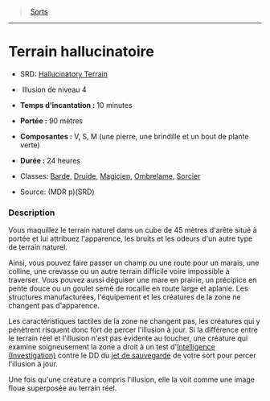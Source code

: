 ﻿---
!SpellItem
Family: SpellHD
Name: Terrain hallucinatoire
AltName: '[Hallucinatory Terrain](srd_spells_hallucinatory_terrain.md)'
Type: Illusion
Level: 4
CastingTime: 10 minutes
Range: 90 mètres
Components: V, S, M (une pierre, une brindille et un bout de plante verte)
Duration: 24 heures
Classes: '[Barde](hd_bard.md), [Druide](hd_druid.md), [Magicien](hd_wizard.md), [Ombrelame](hd_rogue_ombrelame.md), [Sorcier](hd_warlock.md)'
Source: (MDR p)(SRD)
Id: spells_hd.md#terrain-hallucinatoire
ParentLink: spells_hd.md#sorts
ParentName: Sorts
NameLevel: 1
Attributes: {}
---
> [Sorts](hd_spells.md)

---

# Terrain hallucinatoire

- SRD: [Hallucinatory Terrain](srd_spells_hallucinatory_terrain.md)

-  Illusion de niveau 4

- **Temps d'incantation :** 10 minutes

- **Portée :** 90 mètres

- **Composantes :** V, S, M (une pierre, une brindille et un bout de plante verte)

- **Durée :** 24 heures

- Classes: [Barde](hd_bard.md), [Druide](hd_druid.md), [Magicien](hd_wizard.md), [Ombrelame](hd_rogue_ombrelame.md), [Sorcier](hd_warlock.md)

- Source: (MDR p)(SRD)

### Description

Vous maquillez le terrain naturel dans un cube de 45 mètres d'arête situé à portée et lui attribuez l'apparence, les bruits et les odeurs d'un autre type de terrain naturel.

Ainsi, vous pouvez faire passer un champ ou une route pour un marais, une colline, une crevasse ou un autre terrain difficile voire impossible à traverser. Vous pouvez aussi déguiser une mare en prairie, un précipice en pente douce ou un goulet semé de rocaille en route large et aplanie. Les structures manufacturées, l'équipement et les créatures de la zone ne changent pas d'apparence.

Les caractéristiques tactiles de la zone ne changent pas, les créatures qui y pénètrent risquent donc fort de percer l'illusion à jour. Si la différence entre le terrain réel et l'illusion n'est pas évidente au toucher, une créature qui examine soigneusement la zone a droit à un test d'[Intelligence (Investigation)](hd_abilities_intelligence_investigation.md) contre le DD du [jet de sauvegarde](hd_abilities_jets_de_sauvegarde.md) de votre sort pour percer l'illusion à jour.

Une fois qu'une créature a compris l'illusion, elle la voit comme une image floue superposée au terrain réel.

